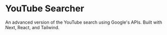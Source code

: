 # YouTube Searcher

An advanced version of the YouTube search using Google's APIs. Built with Next, React, and Tailwind.